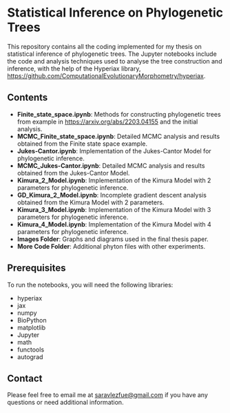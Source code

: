 # Statistical Inference on Phylogenetic Trees
This repository contains all the coding implemented for my thesis on statistical inference of phylogenetic trees. The Jupyter notebooks include the code and analysis techniques used to analyse the tree construction and inference, with the help of the Hyperiax library, https://github.com/ComputationalEvolutionaryMorphometry/hyperiax.

## Contents

- **Finite_state_space.ipynb**: Methods for constructing phylogenetic trees from example in https://arxiv.org/abs/2203.04155 and the initial analysis.
- **MCMC_Finite_state_space.ipynb**: Detailed MCMC analysis and results obtained from the Finite state space example.
- **Jukes-Cantor.ipynb**: Implementation of the Jukes-Cantor Model for phylogenetic inference.
- **MCMC_Jukes-Cantor.ipynb**: Detailed MCMC analysis and results obtained from the Jukes-Cantor Model.
- **Kimura_2_Model.ipynb**: Implementation of the Kimura Model with 2 parameters for phylogenetic inference.
- **GD_Kimura_2_Model.ipynb**: Incomplete gradient descent analysis obtained from the Kimura Model with 2 parameters.
- **Kimura_3_Model.ipynb**: Implementation of the Kimura Model with 3 parameters for phylogenetic inference.
- **Kimura_4_Model.ipynb**: Implementation of the Kimura Model with 4 parameters for phylogenetic inference.
- **Images Folder**: Graphs and diagrams used in the final thesis paper.
- **More Code Folder**: Additional phyton files with other experiments.

## Prerequisites

To run the notebooks, you will need the following libraries:

- hyperiax
- jax
- numpy
- BioPython
- matplotlib
- Jupyter
- math
- functools
- autograd

## Contact

Please feel free to email me at saravlezfue@gmail.com if you have any questions or need additional information.
